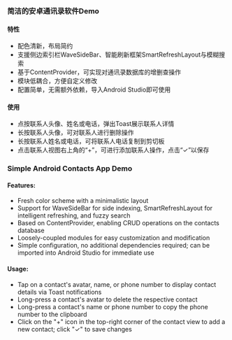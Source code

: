 ### 简洁的安卓通讯录软件Demo

#### 特性

- 配色清新，布局简约
- 支援侧边索引栏WaveSideBar、智能刷新框架SmartRefreshLayout与模糊搜索
- 基于ContentProvider，可实现对通讯录数据库的增删查操作
- 模块低耦合，方便自定义修改
- 配置简单，无需额外依赖，导入Android Studio即可使用

#### 使用

- 点按联系人头像、姓名或电话，弹出Toast展示联系人详情
- 长按联系人头像，可对联系人进行删除操作
- 长按联系人姓名或电话，可将联系人电话复制到剪切板
- 点击联系人视图右上角的“+”，可进行添加联系人操作，点击“✓”以保存

### Simple Android Contacts App Demo

#### Features:
- Fresh color scheme with a minimalistic layout
- Support for WaveSideBar for side indexing, SmartRefreshLayout for intelligent refreshing, and fuzzy search
- Based on ContentProvider, enabling CRUD operations on the contacts database
- Loosely-coupled modules for easy customization and modification
- Simple configuration, no additional dependencies required; can be imported into Android Studio for immediate use

#### Usage:
- Tap on a contact's avatar, name, or phone number to display contact details via Toast notifications
- Long-press a contact's avatar to delete the respective contact
- Long-press a contact's name or phone number to copy the phone number to the clipboard
- Click on the "+" icon in the top-right corner of the contact view to add a new contact; click "✓" to save changes

